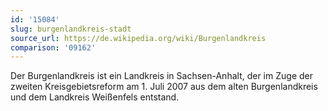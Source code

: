 ```yaml
---
id: '15084'
slug: burgenlandkreis-stadt
source_url: https://de.wikipedia.org/wiki/Burgenlandkreis
comparison: '09162'
---
```


Der Burgenlandkreis ist ein Landkreis in Sachsen-Anhalt, der im Zuge der zweiten Kreisgebietsreform am 1. Juli 2007 aus dem alten Burgenlandkreis und dem Landkreis Weißenfels entstand.

